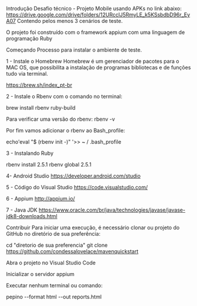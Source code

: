 Introdução
Desafio técnico - Projeto Mobile usando APKs no link abaixo: https://drive.google.com/drive/folders/12URcclJ5RmyLE_k5KSsbdbD96r_EyA07 Contendo pelos menos 3 cenários de teste.

O projeto foi construído com o framework appium com uma linguagem de programação Ruby

Começando
Processo para instalar o ambiente de teste. 

1 - Instale o Homebrew Homebrew é um gerenciador de pacotes para o MAC OS, que possibilita a instalação de programas bibliotecas e de funções tudo via terminal. 

https://brew.sh/index_pt-br 

2 - Instale o Rbenv com o comando no terminal: 

brew install rbenv ruby-build 

Para verificar uma versão do rbenv: 
rbenv -v 

Por fim vamos adicionar o rbenv ao Bash_profile: 

echo'eval "$ (rbenv init -)" '>> ~ / .bash_profile

3 - Instalando Ruby 

rbenv install 2.5.1 
rbenv global 2.5.1

4- Android Studio https://developer.android.com/studio

5 - Código do Visual Studio https://code.visualstudio.com/

6 - Appium http://appium.io/

7 - Java JDK https://www.oracle.com/br/java/technologies/javase/javase-jdk8-downloads.html

Contribuir
Para iniciar uma execução, é necessário clonar ou projeto do GitHub no diretório de sua preferência:

cd "diretorio de sua preferencia" git clone https://github.com/condessalovelace/mavenquickstart

Abra o projeto no Visual Studio Code

Inicializar o servidor appium

Executar nenhum terminal ou comando:

pepino --format html --out reports.html
